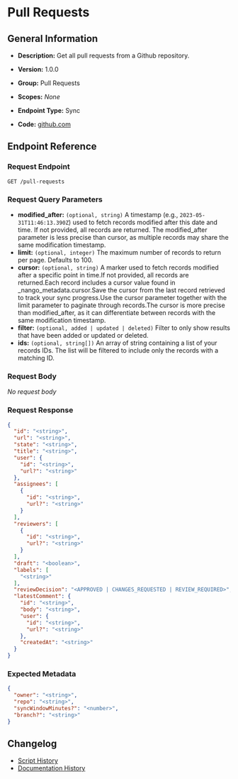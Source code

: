 <!-- BEGIN GENERATED CONTENT -->
# Pull Requests

## General Information

- **Description:** Get all pull requests from a Github repository.

- **Version:** 1.0.0
- **Group:** Pull Requests
- **Scopes:** _None_
- **Endpoint Type:** Sync
- **Code:** [github.com](https://github.com/NangoHQ/integration-templates/tree/main/integrations/github-app/syncs/pull-requests.ts)


## Endpoint Reference

### Request Endpoint

`GET /pull-requests`

### Request Query Parameters

- **modified_after:** `(optional, string)` A timestamp (e.g., `2023-05-31T11:46:13.390Z`) used to fetch records modified after this date and time. If not provided, all records are returned. The modified_after parameter is less precise than cursor, as multiple records may share the same modification timestamp.
- **limit:** `(optional, integer)` The maximum number of records to return per page. Defaults to 100.
- **cursor:** `(optional, string)` A marker used to fetch records modified after a specific point in time.If not provided, all records are returned.Each record includes a cursor value found in _nango_metadata.cursor.Save the cursor from the last record retrieved to track your sync progress.Use the cursor parameter together with the limit parameter to paginate through records.The cursor is more precise than modified_after, as it can differentiate between records with the same modification timestamp.
- **filter:** `(optional, added | updated | deleted)` Filter to only show results that have been added or updated or deleted.
- **ids:** `(optional, string[])` An array of string containing a list of your records IDs. The list will be filtered to include only the records with a matching ID.

### Request Body

_No request body_

### Request Response

```json
{
  "id": "<string>",
  "url": "<string>",
  "state": "<string>",
  "title": "<string>",
  "user": {
    "id": "<string>",
    "url?": "<string>"
  },
  "assignees": [
    {
      "id": "<string>",
      "url?": "<string>"
    }
  ],
  "reviewers": [
    {
      "id": "<string>",
      "url?": "<string>"
    }
  ],
  "draft": "<boolean>",
  "labels": [
    "<string>"
  ],
  "reviewDecision": "<APPROVED | CHANGES_REQUESTED | REVIEW_REQUIRED>",
  "latestComment": {
    "id": "<string>",
    "body": "<string>",
    "user": {
      "id": "<string>",
      "url?": "<string>"
    },
    "createdAt": "<string>"
  }
}
```

### Expected Metadata

```json
{
  "owner": "<string>",
  "repo": "<string>",
  "syncWindowMinutes?": "<number>",
  "branch?": "<string>"
}
```

## Changelog

- [Script History](https://github.com/NangoHQ/integration-templates/commits/main/integrations/github-app/syncs/pull-requests.ts)
- [Documentation History](https://github.com/NangoHQ/integration-templates/commits/main/integrations/github-app/syncs/pull-requests.md)

<!-- END  GENERATED CONTENT -->

